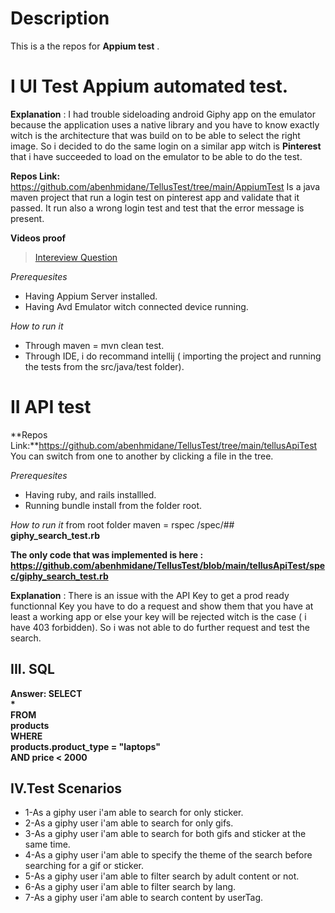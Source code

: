 # Description
This is a the repos  for  **Appium test** .


# I UI Test Appium automated test.

**Explanation** : I had trouble sideloading android Giphy app on the emulator because the application uses a native library and you have to know exactly witch is the architecture that was build on to be able to select the right image. So i decided to do the same login on a similar app witch is **Pinterest** that i have succeeded to load on the emulator to be able to do the test.

**Repos Link:** https://github.com/abenhmidane/TellusTest/tree/main/AppiumTest
Is a java maven project that run a login test on pinterest app and validate that it passed. It run also a wrong login test and test that the error message is present.

**Videos proof**
<blockquote class="imgur-embed-pub" lang="en" data-id="a/MtMpcM0"  ><a href="//imgur.com/a/MtMpcM0">Intereview Question</a></blockquote><script async src="//s.imgur.com/min/embed.js" charset="utf-8"></script>

*Prerequesites*
- Having Appium Server installed.
- Having Avd Emulator witch connected device running.

*How to run it*
- Through maven = mvn clean test.
- Through IDE, i do recommand intellij ( importing the project and running the tests from the src/java/test folder).



# II API test 
**Repos Link:**https://github.com/abenhmidane/TellusTest/tree/main/tellusApiTest
You can switch from one to another by clicking a file in the tree.


*Prerequesites*
- Having ruby, and rails installled.
- Running bundle install from the folder root.

*How to run it*
from root folder
maven = rspec /spec/## **giphy_search_test.rb**

**The only code that was implemented  is here : https://github.com/abenhmidane/TellusTest/blob/main/tellusApiTest/spec/giphy_search_test.rb**

**Explanation** : There is an issue with the API Key to get a prod ready functionnal Key you have to do a request and show them that you have at least a working app or else your key will be rejected witch is the case ( i have 403 forbidden). So i was not able to do further request and test the search.

## III. SQL
**Answer:
SELECT  
*  
FROM  
products  
WHERE  
products.product_type = "laptops"  
AND price < 2000**

## IV.Test Scenarios

 - 1-As a giphy user i'am able to search for only sticker.
 - 2-As a giphy user i'am able to search for only gifs.
 - 3-As a giphy user i'am able to search for both gifs and sticker at the same time.
 - 4-As a giphy user i'am able to specify the theme of the search before searching for a gif or sticker.
 - 5-As a giphy user i'am able to filter search by adult content or not.
 - 6-As a giphy user i'am able to filter search by lang.
 - 7-As a giphy user i'am able to search content by userTag.

